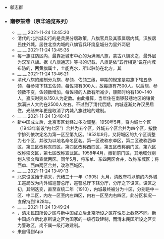 - 郗志群
- ### 南锣鼓巷（京华通览系列）
    - __ __ 2021-11-24 13:45:20
    - 清代的北京城实行的是兵民分居政策，八旗官兵及其家属居内城，汉族居民住外城。居住北京内城的八旗官兵环绕皇城分为里外两层
    - __ __ 2021-11-24 13:45:35
    - 每一旗驻防区内，最靠近城市中心的为满洲八旗，蒙古八旗次之，最外层为汉军八旗。据《八旗通志》等书的记载，八旗是依“五行相克”说在内城布防的，两黄旗属土，土能克水，所以驻防在北方。其
    - __ __ 2021-11-24 13:46:21
    - 清代八旗的建制分为旗、参领、佐领三级，早期的规定是每旗下辖五参领，每参领下辖五佐领，每佐领有300人，故每旗有7500人。以后旗、参领数不变，佐领数增加，每佐领的人数有所减少，康熙时约有130~140人，嘉庆时则以150人为定数。由此推算，当年住在南锣鼓巷地区的镶黄旗满洲人大约在2500人左右。不过到了清代后期，内城逐渐允许汉民居住，光绪末年更是取消了内城八旗驻地的建制。
    - __ __ 2021-11-24 13:48:43
    - 新中国成立后，北京市区划经过多次调整。1950年5月，将内城七个区（1943年新设“内七区”）合并为五个区，外城五个区合并为四个区，按数字排列依次定名为第一区至第九区。1952年9月，又将城区的九个区调整为七个区，并改为以地名命名区名。第一区改称东单区，第二区改称西单区，第三区改称东四区，第四区改称西四区，第五区改称前门区，第六区改称崇文区，第七区改称宣武区。1958年4月，撤销前门区，其地域分别划入崇文和宣武两区。同年5月，将东单、东四两区合并，改称东城区；将西单、西四两区合并，改称西城区。
    - __ __ 2021-11-24 13:49:13
    - 北京设区始于清末，光绪三十一年（1905）九月，清政府将以前的内外城工巡局改为内外城巡警总厅，巡警总厅下辖分厅，分厅之下设区。设区之初，其制迭变，直至宣统二年（1910），内城最终被分为十区，分别是中一区、中二区，内左一区至内左四区，内右一区至内右四区，此分区状况一直保持到1928年。
    - __ __ 2021-11-24 13:49:24
    - ，清末民国所设之区与新中国成立后北京所设之区在性质上截然不同。新中国成立后北京所设之区为国家的一级行政建制，而清末民国所设之区实为警政区，尚不属一级行政建制。
    - 来自得到App
